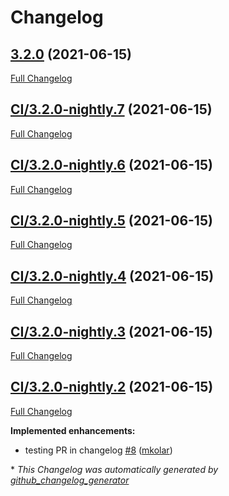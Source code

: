 # Changelog

## [3.2.0](https://github.com/pypeclub/ci-testing/tree/3.2.0) (2021-06-15)

[Full Changelog](https://github.com/pypeclub/ci-testing/compare/CI/3.2.0-nightly.7...3.2.0)

## [CI/3.2.0-nightly.7](https://github.com/pypeclub/ci-testing/tree/CI/3.2.0-nightly.7) (2021-06-15)

[Full Changelog](https://github.com/pypeclub/ci-testing/compare/CI/3.2.0-nightly.6...CI/3.2.0-nightly.7)

## [CI/3.2.0-nightly.6](https://github.com/pypeclub/ci-testing/tree/CI/3.2.0-nightly.6) (2021-06-15)

[Full Changelog](https://github.com/pypeclub/ci-testing/compare/CI/3.2.0-nightly.5...CI/3.2.0-nightly.6)

## [CI/3.2.0-nightly.5](https://github.com/pypeclub/ci-testing/tree/CI/3.2.0-nightly.5) (2021-06-15)

[Full Changelog](https://github.com/pypeclub/ci-testing/compare/CI/3.2.0-nightly.4...CI/3.2.0-nightly.5)

## [CI/3.2.0-nightly.4](https://github.com/pypeclub/ci-testing/tree/CI/3.2.0-nightly.4) (2021-06-15)

[Full Changelog](https://github.com/pypeclub/ci-testing/compare/CI/3.2.0-nightly.3...CI/3.2.0-nightly.4)

## [CI/3.2.0-nightly.3](https://github.com/pypeclub/ci-testing/tree/CI/3.2.0-nightly.3) (2021-06-15)

[Full Changelog](https://github.com/pypeclub/ci-testing/compare/CI/3.2.0-nightly.2...CI/3.2.0-nightly.3)

## [CI/3.2.0-nightly.2](https://github.com/pypeclub/ci-testing/tree/CI/3.2.0-nightly.2) (2021-06-15)

[Full Changelog](https://github.com/pypeclub/ci-testing/compare/3.1.1...CI/3.2.0-nightly.2)

**Implemented enhancements:**

- testing PR in changelog [\#8](https://github.com/pypeclub/ci-testing/pull/8) ([mkolar](https://github.com/mkolar))



\* *This Changelog was automatically generated by [github_changelog_generator](https://github.com/github-changelog-generator/github-changelog-generator)*
